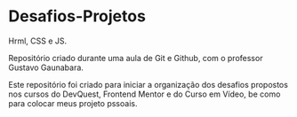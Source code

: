 # Desafios-Projetos
Hrml, CSS e JS.

Repositório criado durante uma aula  de Git e Github, com o professor Gustavo Gaunabara. 

Este repositório foi criado para iniciar a organização dos desafios propostos nos cursos do DevQuest, Frontend Mentor e do Curso em Vídeo, be como para colocar meus projeto pssoais. 
